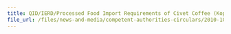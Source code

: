 ```yaml
---
title: QID/IERD/Processed Food Import Requirements of Civet Coffee (Kopi Luwak) to Singapore for Sale 
file_url: /files/news-and-media/competent-authorities-circulars/2010-10-15-CA.pdf
---
```

